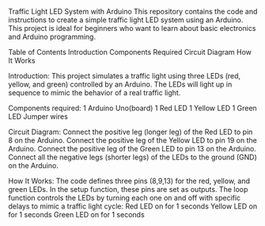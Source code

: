 Traffic Light LED System with Arduino
This repository contains the code and instructions to create a simple traffic light LED system using an Arduino. This project is ideal for beginners who want to learn about basic electronics and Arduino programming.

Table of Contents
Introduction
Components Required
Circuit Diagram
How It Works

Introduction:
This project simulates a traffic light using three LEDs (red, yellow, and green) controlled by an Arduino. The LEDs will light up in sequence to mimic the behavior of a real traffic light.

Components required:
1 Arduino Uno(board)
1 Red LED
1 Yellow LED
1 Green LED
Jumper wires

Circuit Diagram:
Connect the positive leg (longer leg) of the Red LED to pin 8 on the Arduino.
Connect the positive leg of the Yellow LED to pin 19 on the Arduino.
Connect the positive leg of the Green LED to pin 13 on the Arduino.
Connect all the negative legs (shorter legs) of the LEDs to the ground (GND) on the Arduino.

How It Works:
The code defines three pins (8,9,13) for the red, yellow, and green LEDs.
In the setup function, these pins are set as outputs.
The loop function controls the LEDs by turning each one on and off with specific delays to mimic a traffic light cycle:
Red LED on for 1 seconds
Yellow LED on for 1 seconds
Green LED on for 1 seconds
